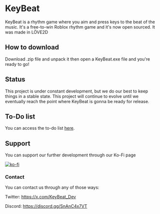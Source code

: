 # KeyBeat

KeyBeat is a rhythm game where you aim and press keys to the beat of the music. It's a free-to-win Roblox rhythm game and it's now open sourced. It was made in LÖVE2D

## How to download

Download .zip file and unpack it then open a KeyBeat.exe file and you're ready to go!

## Status

This project is under constant development, but we do our best to keep things in a stable state. This project will continue to evolve until we eventually reach the point where KeyBeat is gonna be ready for release.

## To-Do list
You can access the to-do list [here](https://github.com/orgs/Lurk-Games/projects/5/views/1).


## Support
You can support our further development through our Ko-Fi page

[![ko-fi](https://ko-fi.com/img/githubbutton_sm.svg)](https://ko-fi.com/M4M5XFVTB)

### Contact
You can contact us through any of those ways:

Twitter: https://x.com/KeyBeat_Dev

Discord: https://discord.gg/SnAnC4x7VT

